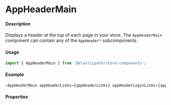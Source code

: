 # AppHeaderMain

#### Description

Displays a header at the top of each page in your store. The `AppHeaderMain` component can contain any of the `AppHeader*` subcomponents.

#### Usage

```js
import { AppHeaderMain } from '@elasticpath/store-components';
```

#### Example

```js
<AppHeaderMain appHeaderLinks={appHeaderLinks} appHeaderLoginLinks={appHeaderLoginLinks} appHeaderNavigationLinks={appHeaderNavigationLinks} appHeaderTopLinks={appHeaderTopLinks} appModalLoginLinks={appModalLoginLinks} />
```

#### Properties

<!-- PROPS -->
